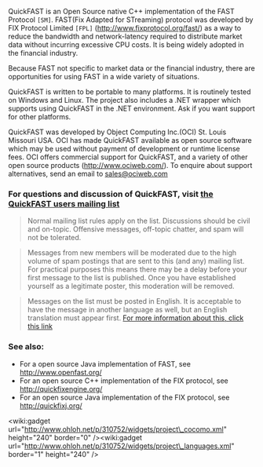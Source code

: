 QuickFAST is an Open Source native C++ implementation of the FAST Protocol `[SM]`. FAST(Fix Adapted for STreaming) protocol was developed by FIX Protocol Limited `[FPL]` (http://www.fixprotocol.org/fast/) as a way to reduce the bandwidth and network-latency required to distribute market data without incurring excessive CPU costs.  It is being widely adopted in the financial industry.

Because FAST not specific to market data or the financial industry, there are opportunities for using FAST in a wide variety of situations.

QuickFAST is written to be portable to many platforms.  It is routinely tested on Windows and Linux.  The project also includes a .NET wrapper which supports using QuickFAST in the .NET environment.  Ask if you want support for other platforms.

QuickFAST was developed by Object Computing Inc.(OCI) St. Louis Missouri USA. OCI has made QuickFAST available as open source software which may be used without payment of development or runtime license fees.  OCI offers commercial support for QuickFAST, and a variety of other open source products (http://www.ociweb.com/). To enquire about support  alternatives, send an email to [sales@ociweb.com](mailto:sales@ociweb.com)

### For questions and discussion of QuickFAST, visit [the QuickFAST users mailing list](http://groups.google.com/group/quickfast_users) ###
> Normal mailing list rules apply on the list.  Discussions should be civil and on-topic.   Offensive messages, off-topic chatter, and spam will not be tolerated.

> Messages from new members will be moderated due to the high volume of spam postings that are sent to this (and any) mailing list.   For practical purposes this means there may be a delay before your first message to the list is published.  Once you have established yourself as a legitimate poster, this moderation will be removed.

> Messages on the list must be posted in English.  It is acceptable to have the message in another language as well, but an English translation must appear first.  [For more information about this, click this link](http://code.google.com/p/quickfast/wiki/EnglishOnlyDiscussion)


### See also: ###

  * For a open source Java implementation of FAST, see http://www.openfast.org/
  * For an open source C++ implementation of the FIX protocol, see http://quickfixengine.org/
  * For an open source Java implementation of the FIX protocol, see http://quickfixj.org/

&lt;wiki:gadget url="http://www.ohloh.net/p/310752/widgets/project\_cocomo.xml" height="240"  border="0" /&gt;&lt;wiki:gadget url="http://www.ohloh.net/p/310752/widgets/project\_languages.xml" border="1" height="240" /&gt;